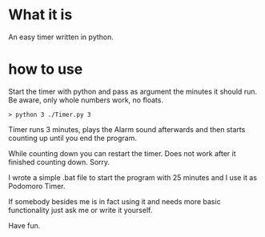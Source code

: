 # What it is

An easy timer written in python.



# how to use

Start the timer with python and pass as argument the minutes it should run. Be aware, only whole numbers work, no floats. 

```
> python 3 ./Timer.py 3
```

Timer runs 3 minutes, plays the Alarm sound afterwards and then starts counting up until you end the program. 

While counting down you can restart the timer. Does not work after it finished counting down. Sorry. 

I wrote a simple .bat file to start the program with 25 minutes and I use it as Podomoro Timer. 

If somebody besides me is in fact using it and needs more basic functionality just ask me or write it yourself. 

Have fun.
